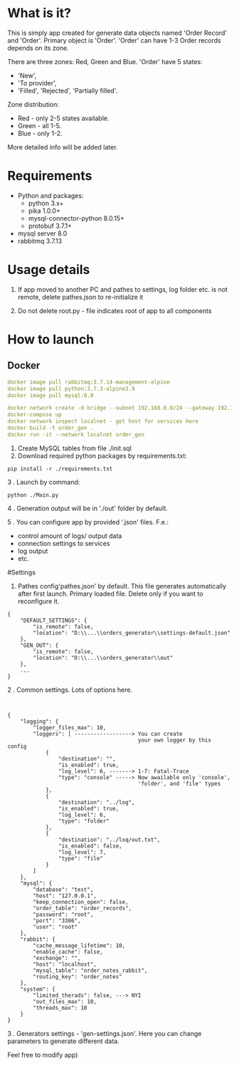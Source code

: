 # What is it?
This is simply app created for generate data objects named 'Order Record' and 'Order'.
Primary object is 'Order'. 'Order' can have 1-3 Order records depends on its zone.

There are three zones: Red, Green and Blue. 'Order' have 5 states:
- 'New', 
- 'To provider', 
- 'Filled', 'Rejected', 'Partially filled'.

Zone distribution:

- Red - only 2-5 states available.
- Green - all 1-5.
- Blue - only 1-2.

More detailed info will be added later.  
 
# Requirements
* Python and packages:
  - python 3.x+
  - pika 1.0.0+
  - mysql-connector-python 8.0.15+
  - protobuf 3.7.1+
* mysql server 8.0
* rabbitmq 3.7.13

# Usage details
1. If app moved to another PC and pathes to settings, log folder etc. is not remote, delete pathes.json to re-initialize it

2. Do not delete root.py - file indicates root of app to all components

# How to launch

## Docker
```yml
docker image pull rabbitmq:3.7.14-management-alpine
docker image pull python:3.7.3-alpine3.9
docker image pull mysql:8.0

docker network create -d bridge --subnet 192.168.0.0/24 --gateway 192.168.0.1 localnet
docker-compose up
docker network inspect localnet - get host for services here
docker build -t order_gen .
docker run -it --network localnet order_gen
```

1. Create MySQL tables from file ./init.sql
2. Download required python packages by requirements.txt:
```
pip install -r ./requirements.txt
```
3 . Launch by command:
```
python ./Main.py

```
4 . Generation output will be in './out' folder by default. 

5 . You can configure app by provided '.json' files. F.e.:
- control amount of logs/ output data
- connection settings to services
- log output
- etc.  

#Settings


1. Pathes config'pathes.json' by default. 
This file generates automatically after first launch.
Primary loaded file. Delete only if you want to reconfigure it. 

```
{
    "DEFAULT_SETTINGS": {
        "is_remote": false,
        "location": "D:\\...\\orders_generator\\settings-default.json"
    },
    "GEN_OUT": {
        "is_remote": false,
        "location": "D:\\...\\orders_generator\\out"
    },
    ...
}

```
2 . Common settings. Lots of options here.
```


{
    "logging": { 
        "logger_files_max": 10, 
        "loggers": [ ------------------> You can create 
                                         your own logger by this config 
            {
                "destination": "",
                "is_enabled": true,
                "log_level": 6, -------> 1-7: Fatal-Trace
                "type": "console" -----> Now awailable only 'console', 
                                         'folder', and 'file' types
            },
            {
                "destination": "../log",
                "is_enabled": true,
                "log_level": 6,
                "type": "folder"
            },
            {
                "destination": "../loq/out.txt",
                "is_enabled": false,
                "log_level": 7,
                "type": "file"
            }
        ]
    },
    "mysql": {
        "database": "test",
        "host": "127.0.0.1",
        "keep_connection_open": false,
        "order_table": "order_records",
        "password": "root",
        "port": "3306",
        "user": "root"
    },
    "rabbit": {
        "cache_message_lifetime": 10,
        "enable_cache": false,
        "exchange": "",
        "host": "localhost",
        "mysql_table": "order_notes_rabbit",
        "routing_key": "order_notes"
    },
    "system": {
        "limited_therads": false, ---> NYI
        "out_files_max": 10,
        "threads_max": 10
    }
}
```

3 . Generators settings - 'gen-settings.json'. Here you can change parameters
to generate different data. 

Feel free to modify app)